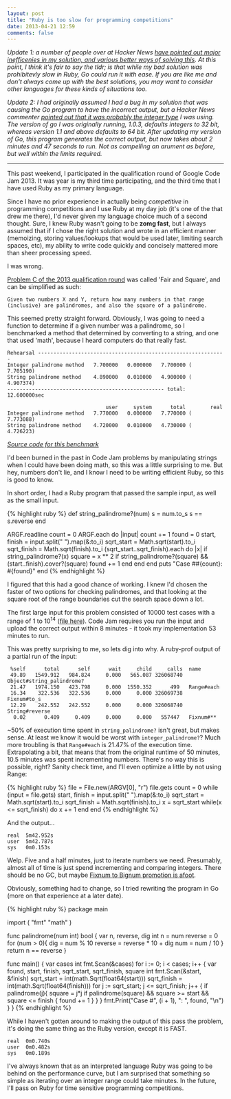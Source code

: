 ```yaml
---
layout: post
title: "Ruby is too slow for programming competitions"
date: 2013-04-21 12:59
comments: false
---
```



_Update 1: a number of people over at Hacker News [have pointed out major inefficenies in my solution,
and various better ways of solving this](https://news.ycombinator.com/item?id=5585590). At this point,
I think it's fair to say the tldr; is that while my bad solution
was prohibitevly slow in Ruby, Go could run it with ease.
If you are like me and don't always come up with the best solutions,
you may want to consider other languages for these kinds of situations too._

_Update 2: I had originally assumed I had a bug in my solution that was
causing the Go program to have the incorrect output, but a Hacker News
commenter [pointed out that it was probably the integer type](https://news.ycombinator.com/item?id=5586152) I was using. 
The version of go I was originally running, 1.0.3, defaults integers to
32 bit, whereas version 1.1 and above defaults to 64 bit.
After updating my version of Go, this program generates the correct
output, but now takes about 2 minutes and 47 seconds to run. Not as
compelling an arument as before, but well within the limits required._

----


This past weekend, I participated in the qualification round of Google
Code Jam 2013. It was year is my third time participating, and the third
time that I have used Ruby as my primary language.

Since I have no prior experience in actually being _competitive_ in
programming competitions and I use Ruby at my day job (it's one of the
that drew me there), I'd never given my language
choice much of a second thought. Sure, I knew Ruby wasn't going to be
__zomg fast__, but I always assumed that if I chose the right solution and
wrote in an efficient manner (memoizing, storing values/lookups that
would be used later, limiting search spaces, etc), my ability to 
write code quickly and concisely mattered  more than sheer processing speed.

I was wrong. 

<!--more-->

[Problem C of the 2013 qualification round](https://code.google.com/codejam/contest/2270488/dashboard#s=p2)
was called 'Fair and Square', and can be simplified as such:

    Given two numbers X and Y, return how many numbers in that range
    (inclusive) are palindromes, and also the square of a palindrome.

This seemed pretty straight forward. Obviously, I was going to need a
function to determine if a given number was a palindrome, so I
benchmarked a method that determined by converting to a string, and one
that used 'math', because I heard computers do that really fast.

    Rehearsal -------------------------------------------------------------
    Integer palindrome method   7.700000   0.000000   7.700000 (  7.705190)
    String palindrome method    4.890000   0.010000   4.900000 (  4.907374)
    --------------------------------------------------- total: 12.600000sec

                                    user     system      total        real
    Integer palindrome method   7.770000   0.000000   7.770000 (  7.773088)
    String palindrome method    4.720000   0.010000   4.730000 (  4.726223)

*[Source code for this benchmark](https://gist.github.com/clifff/5401367)*

I'd been burned in the past in Code Jam problems by manipulating strings
when I could have been doing math, so this was a little surprising to me.
But hey, numbers don't lie, and I know I need to be writing efficient
Ruby, so this is good to know.

In short order, I had a Ruby program that passed the sample input, as
well as the small input.

{% highlight ruby %}
def string_palindrome?(num)
  s = num.to_s
  s == s.reverse
end

ARGF.readline
count = 0
ARGF.each do |input|
  count += 1
  found = 0
  start, finish = input.split(" ").map(&:to_i)
  sqrt_start = Math.sqrt(start).to_i
  sqrt_finish = Math.sqrt(finish).to_i
  (sqrt_start..sqrt_finish).each do |x|
    if string_palindrome?(x)
      square = x ** 2
      if string_palindrome?(square) && (start..finish).cover?(square)
        found += 1
      end
    end
  end
  puts "Case ##{count}: #{found}"
end
{% endhighlight %}

I figured that this had a good chance of working. I knew I'd chosen the
faster of two options for checking palindromes, and that looking at
the square root of the range boundaries cut the search space down a lot.

The first large input for this problem consisted of 10000 test cases
with a range of 1 to 10<sup>14</sup> ([file here](https://gist.github.com/clifff/5430194)).
Code Jam requires you run the input and upload the correct output within 
8 minutes - it took my implementation 53 minutes to run. 

This was pretty surprising to me, so lets dig into why. A ruby-prof
output of a partial run of the input:

     %self      total      self      wait     child     calls  name
     49.89   1549.912   984.824     0.000   565.087 326068740   Object#string_palindrome?
     21.47   1974.150   423.798     0.000  1550.352      499   Range#each
     16.34    322.536   322.536     0.000     0.000 326069738   Fixnum#to_s
     12.29    242.552   242.552     0.000     0.000 326068740   String#reverse
      0.02      0.409     0.409     0.000     0.000   557447   Fixnum#**

~50% of execution time spent in `string_palindrome?` isn't great, but
makes sense. At least we know it would be worst with `integer_palindrome?`?
Much more troubling is that `Range#each` is 21.47% of the execution time.
Extrapolating a bit, that means that from the original runtime  of 50
minutes, 10.5 minutes was spent incrementing numbers. There's no
way this is possible, right? Sanity check time, and I'll even optimize a
little by not using Range:

{% highlight ruby %}
file = File.new(ARGV[0], "r")
file.gets
count = 0
while (input = file.gets)
  start, finish = input.split(" ").map(&:to_i)
  sqrt_start = Math.sqrt(start).to_i
  sqrt_finish = Math.sqrt(finish).to_i
  x = sqrt_start
  while(x <= sqrt_finish) do
    x += 1
  end
end
{% endhighlight %}

And the output...

    real  5m42.952s
    user  5m42.787s
    sys   0m0.153s

Welp. Five and a half minutes, just to iterate numbers we need.
Presumably, almost all of time is just spend incrementing and comparing
integers. There should be no GC, but maybe [Fixnum to Bignum promotion is
afoot](http://blog.headius.com/2012/10/so-you-want-to-optimize-ruby.html).

Obviously, something had to change, so I tried rewriting the program in
Go (more on that experience at a later date).

{% highlight ruby %}
package main

import (
  "fmt"
  "math"
)

func palindrome(num int) bool {
  var n, reverse, dig int
  n = num
  reverse = 0
  for (num > 0){
    dig = num % 10
    reverse = reverse * 10 + dig
    num = num / 10
  }
  return n == reverse
}

func main() {
  var cases int
  fmt.Scan(&cases)
  for i := 0; i < cases; i++ {
    var found, start, finish, sqrt_start, sqrt_finish, square int
    fmt.Scan(&start, &finish)
    sqrt_start = int(math.Sqrt(float64(start)))
    sqrt_finish = int(math.Sqrt(float64(finish)))
    for j := sqrt_start; j <= sqrt_finish; j++ {
      if palindrome(j){
        square = j*j
        if palindrome(square) && square >= start && square <= finish {
          found += 1
        }
      }
    }
    fmt.Print("Case #", (i + 1), ": ", found, "\n")
  }
}
{% endhighlight %}

While I haven't gotten around to making the output of this pass the
problem, it's doing the same thing as the Ruby version, except it is
FAST.

    real  0m0.740s
    user  0m0.482s
    sys   0m0.189s

I've always known that as an interpreted language Ruby was going to be
behind on the performance curve, but I am surprised that something so
simple as iterating over an integer range could take minutes. In the
future, I'll pass on Ruby for time sensitive programming competitions. 
